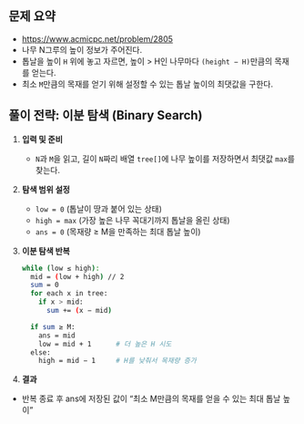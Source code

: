 ## 문제 요약
- https://www.acmicpc.net/problem/2805
- 나무 N그루의 높이 정보가 주어진다.
- 톱날을 높이 `H` 위에 놓고 자르면, 높이 > H인 나무마다 `(height − H)`만큼의 목재를 얻는다.
- 최소 `M`만큼의 목재를 얻기 위해 설정할 수 있는 톱날 높이의 최댓값을 구한다.

## 풀이 전략: 이분 탐색 (Binary Search)
1. **입력 및 준비**
   - `N`과 `M`을 읽고, 길이 `N`짜리 배열 `tree[]`에 나무 높이를 저장하면서 최댓값 `max`를 찾는다.

2. **탐색 범위 설정**
   - `low = 0` (톱날이 땅과 붙어 있는 상태)
   - `high = max` (가장 높은 나무 꼭대기까지 톱날을 올린 상태)
   - `ans = 0` (목재량 ≥ M을 만족하는 최대 톱날 높이)

3. **이분 탐색 반복**
   ```bash
   while (low ≤ high):
     mid = (low + high) // 2
     sum = 0
     for each x in tree:
       if x > mid:
         sum += (x − mid)

     if sum ≥ M:
       ans = mid
       low = mid + 1      # 더 높은 H 시도
     else:
       high = mid − 1     # H를 낮춰서 목재량 증가
   ```

4. **결과**
- 반복 종료 후 ans에 저장된 값이 “최소 M만큼의 목재를 얻을 수 있는 최대 톱날 높이”